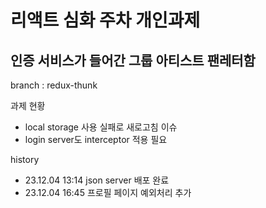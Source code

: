 # 리액트 심화 주차 개인과제
## 인증 서비스가 들어간 그룹 아티스트 팬레터함
branch : redux-thunk

과제 현황
- local storage 사용 실패로 새로고침 이슈
- login server도 interceptor 적용 필요

history
- 23.12.04 13:14 json server 배포 완료
- 23.12.04 16:45 프로필 페이지 예외처리 추가
